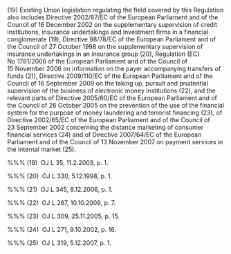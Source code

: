 (19) Existing Union legislation regulating the field covered by this Regulation also includes Directive 2002/87/EC of the European Parliament and of the Council of 16 December 2002 on the supplementary supervision of credit institutions, insurance undertakings and investment firms in a financial conglomerate (19), Directive 98/78/EC of the European Parliament and of the Council of 27 October 1998 on the supplementary supervision of insurance undertakings in an insurance group (20), Regulation (EC) No 1781/2006 of the European Parliament and of the Council of 15 November 2006 on information on the payer accompanying transfers of funds (21), Directive 2009/110/EC of the European Parliament and of the Council of 16 September 2009 on the taking up, pursuit and prudential supervision of the business of electronic money institutions (22), and the relevant parts of Directive 2005/60/EC of the European Parliament and of the Council of 26 October 2005 on the prevention of the use of the financial system for the purpose of money laundering and terrorist financing (23), of Directive 2002/65/EC of the European Parliament and of the Council of 23 September 2002 concerning the distance marketing of consumer financial services (24) and of Directive 2007/64/EC of the European Parliament and of the Council of 13 November 2007 on payment services in the internal market (25).

%%% (19)  OJ L 35, 11.2.2003, p. 1.

%%% (20)  OJ L 330, 5.12.1998, p. 1.

%%% (21)  OJ L 345, 8.12.2006, p. 1.

%%% (22)  OJ L 267, 10.10.2009, p. 7.

%%% (23)  OJ L 309, 25.11.2005, p. 15.

%%% (24)  OJ L 271, 9.10.2002, p. 16.

%%% (25)  OJ L 319, 5.12.2007, p. 1.